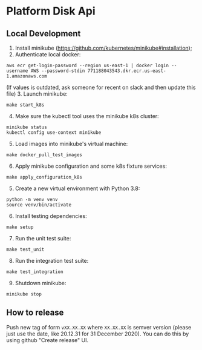 # Platform Disk Api

## Local Development

1. Install minikube (https://github.com/kubernetes/minikube#installation);
2. Authenticate local docker:
```shell
aws ecr get-login-password --region us-east-1 | docker login --username AWS --password-stdin 771188043543.dkr.ecr.us-east-1.amazonaws.com
```
(If values is outdated, ask someone for recent on slack and then update this file)
3. Launch minikube:
```shell
make start_k8s
```
4. Make sure the kubectl tool uses the minikube k8s cluster:
```shell
minikube status
kubectl config use-context minikube
```
5. Load images into minikube's virtual machine:
```shell
make docker_pull_test_images
```
6. Apply minikube configuration and some k8s fixture services:
```shell
make apply_configuration_k8s
```
5. Create a new virtual environment with Python 3.8:
```shell
python -m venv venv
source venv/bin/activate
```
6. Install testing dependencies:
```shell
make setup
```
7. Run the unit test suite:
```shell
make test_unit
```
8. Run the integration test suite:
```shell
make test_integration
```
9. Shutdown minikube:
```shell
minikube stop
```

## How to release

Push new tag of form `vXX.XX.XX` where `XX.XX.XX` is semver version
(please just use the date, like 20.12.31 for 31 December 2020).
You can do this by using github "Create release" UI.
